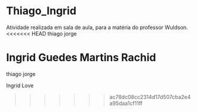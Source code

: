 # Thiago_Ingrid
Atividade realizada em sala de aula, para a matéria do professor Wuldson.
<<<<<<< HEAD
thiago jorge 

Ingrid Guedes Martins Rachid 
=======

thiago jorge 

Ingrid Love
>>>>>>> ac78dc08cc2314d17d507cba2e4a95daa1cf11ff
